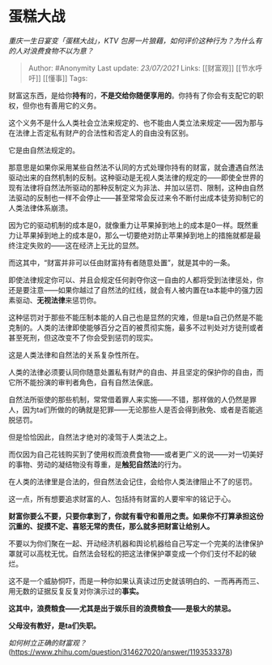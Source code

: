 # 蛋糕大战
*重庆一生日宴变「蛋糕大战」，KTV 包房一片狼藉，如何评价这种行为？为什么有的人对浪费食物不以为意？*

> Author: #Anonymity
Last update: *23/07/2021* 
Links: [[财富观]] [[节水呼吁]]  [[懂事]]
Tags:     



财富这东西，是给你**持有**的，**不是交给你随便享用的**。你持有了你会有支配它的职权，但你也有善用它的义务。

这个义务不是什么人类社会立法来规定的、也不能由人类立法来规定——因为那与在法律上否定私有财产的合法性和否定人的自由没有区别。

它是由自然法规定的。

那意思是如果你采用某些自然法不认同的方式处理你持有的财富，就会遭遇自然法驱动出来的自然机制的反制。这种驱动是无视人类法律的规定的——即使全世界的现有法律将自然法所驱动的那种反制定义为非法、并加以惩罚、限制，这种由自然法驱动的反制也一样不会停止——甚至常常会反过来令不断付出成本徒劳抑制它的人类法律体系崩溃。

因为它的驱动机制的成本是0，就像重力让苹果掉到地上的成本是0一样。既然重力让苹果掉到地上的成本是0，那么一切要绝对防止苹果掉到地上的措施就都是最终注定失败的——这在经济上无比的显然。

而这其中，“财富并非可以任由财富持有者随意处置”，就是其中的一条。

即使法律规定你可以、并且会规定任何剥夺你这一自由的人都将受到法律惩处，你还是要注意——如果你越过了自然法的红线，就会有人被内置在ta本能中的强力因素驱动、**无视法律**来惩罚你。

这种惩罚对于那些不能压制本能的人自己也是显然的灾难，但是ta自己仍然是不能克制的。人类的法律即使能够百分之百的被贯彻实施，最多不过判处对方徒刑或者甚至死刑，但这改变不了你会受到惩罚的现实。

这是人类法律和自然法的关系复杂性所在。

人类的法律必须要认同你随意处置私有财产的自由、并且坚定的保护你的自由，而它所不能扮演的审判者角色，自有自然法保底。

自然法所驱使的那些机制，常常借着罪人来实施——不错，那样做的人仍然是罪人，因为ta们所做的的确就是犯罪——无论那些人是否会得到赦免、或者是否能逃脱惩罚。

但是恰恰因此，自然法才绝对的凌驾于人类法之上。

而仅因为自己花钱购买到了使用权而浪费食物——或者更广义的说——对一切美好的事物、劳动的凝结物没有尊重，是**触犯自然法**的行为。

在人类的法律里是合法的，但自然法会记住，会给你人类法律阻止不了的惩罚。

这一点，所有想要追求财富的人、包括持有财富的人要牢牢的铭记于心。

**财富你要么不要，只要你拿到了，你就有看守和善用之责。如果你不打算承担这份沉重的、捉摸不定、喜怒无常的责任，那么就多把财富让给别人。**

不要以为你们聚在一起、开动经济机器和舆论机器给自己写定一个完美的法律保护罩就可以高枕无忧。自然法会轻松的把这法律保护罩变成一个你们支付不起的破烂。

这不是一个威胁恫吓，而是一种你如果认真读过历史就该明白的、一而再再而三、用无数的证据反复反复对你演示过的**事实。**

**这其中，浪费粮食——尤其是出于娱乐目的浪费粮食——是极大的禁忌。**

**父母没有教好，是ta们失职。**

*如何树立正确的财富观？*(https://www.zhihu.com/question/314627020/answer/1193533378)


